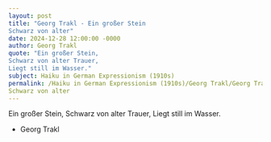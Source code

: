 ```yaml
---
layout: post
title: "Georg Trakl - Ein großer Stein
Schwarz von alter"
date: 2024-12-28 12:00:00 -0000
author: Georg Trakl
quote: "Ein großer Stein,
Schwarz von alter Trauer,
Liegt still im Wasser."
subject: Haiku in German Expressionism (1910s)
permalink: /Haiku in German Expressionism (1910s)/Georg Trakl/Georg Trakl - Ein großer Stein
Schwarz von alter
---
```


Ein großer Stein,
Schwarz von alter Trauer,
Liegt still im Wasser.

- Georg Trakl
